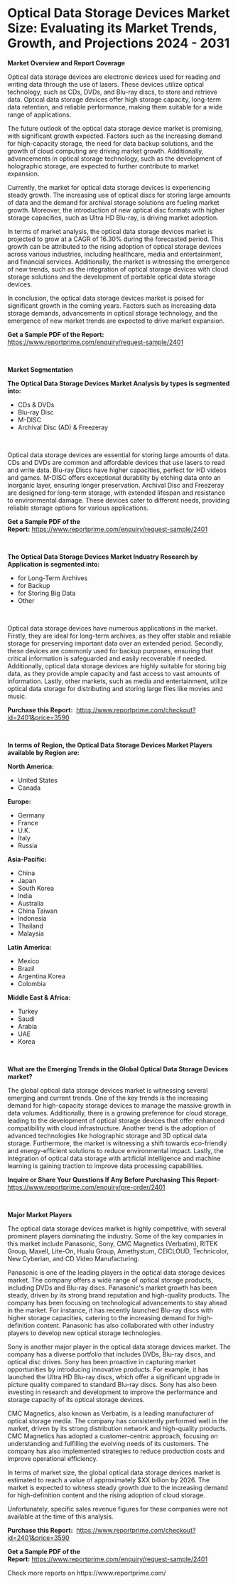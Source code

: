 <p><h1>Optical Data Storage Devices Market Size: Evaluating its Market Trends, Growth, and Projections 2024 - 2031</h1></p><p><strong>Market Overview and Report Coverage</strong></p>
<p><p>Optical data storage devices are electronic devices used for reading and writing data through the use of lasers. These devices utilize optical technology, such as CDs, DVDs, and Blu-ray discs, to store and retrieve data. Optical data storage devices offer high storage capacity, long-term data retention, and reliable performance, making them suitable for a wide range of applications.</p><p>The future outlook of the optical data storage device market is promising, with significant growth expected. Factors such as the increasing demand for high-capacity storage, the need for data backup solutions, and the growth of cloud computing are driving market growth. Additionally, advancements in optical storage technology, such as the development of holographic storage, are expected to further contribute to market expansion.</p><p>Currently, the market for optical data storage devices is experiencing steady growth. The increasing use of optical discs for storing large amounts of data and the demand for archival storage solutions are fueling market growth. Moreover, the introduction of new optical disc formats with higher storage capacities, such as Ultra HD Blu-ray, is driving market adoption.</p><p>In terms of market analysis, the optical data storage devices market is projected to grow at a CAGR of 16.30% during the forecasted period. This growth can be attributed to the rising adoption of optical storage devices across various industries, including healthcare, media and entertainment, and financial services. Additionally, the market is witnessing the emergence of new trends, such as the integration of optical storage devices with cloud storage solutions and the development of portable optical data storage devices.</p><p>In conclusion, the optical data storage devices market is poised for significant growth in the coming years. Factors such as increasing data storage demands, advancements in optical storage technology, and the emergence of new market trends are expected to drive market expansion.</p></p>
<p><strong>Get a Sample PDF of the Report:</strong> <a href="https://www.reportprime.com/enquiry/request-sample/2401">https://www.reportprime.com/enquiry/request-sample/2401</a></p>
<p>&nbsp;</p>
<p><strong>Market Segmentation</strong></p>
<p><strong>The Optical Data Storage Devices Market Analysis by types is segmented into:</strong></p>
<p><ul><li>CDs & DVDs</li><li>Blu-ray Disc</li><li>M-DISC</li><li>Archival Disc (AD) & Freezeray</li></ul></p>
<p>&nbsp;</p>
<p><p>Optical data storage devices are essential for storing large amounts of data. CDs and DVDs are common and affordable devices that use lasers to read and write data. Blu-ray Discs have higher capacities, perfect for HD videos and games. M-DISC offers exceptional durability by etching data onto an inorganic layer, ensuring longer preservation. Archival Disc and Freezeray are designed for long-term storage, with extended lifespan and resistance to environmental damage. These devices cater to different needs, providing reliable storage options for various applications.</p></p>
<p><strong>Get a Sample PDF of the Report:</strong>&nbsp;<a href="https://www.reportprime.com/enquiry/request-sample/2401">https://www.reportprime.com/enquiry/request-sample/2401</a></p>
<p>&nbsp;</p>
<p><strong>The Optical Data Storage Devices Market Industry Research by Application is segmented into:</strong></p>
<p><ul><li>for Long-Term Archives</li><li>for Backup</li><li>for Storing Big Data</li><li>Other</li></ul></p>
<p>&nbsp;</p>
<p><p>Optical data storage devices have numerous applications in the market. Firstly, they are ideal for long-term archives, as they offer stable and reliable storage for preserving important data over an extended period. Secondly, these devices are commonly used for backup purposes, ensuring that critical information is safeguarded and easily recoverable if needed. Additionally, optical data storage devices are highly suitable for storing big data, as they provide ample capacity and fast access to vast amounts of information. Lastly, other markets, such as media and entertainment, utilize optical data storage for distributing and storing large files like movies and music.</p></p>
<p><strong>Purchase this Report:</strong>&nbsp; <a href="https://www.reportprime.com/checkout?id=2401&price=3590">https://www.reportprime.com/checkout?id=2401&price=3590</a></p>
<p>&nbsp;</p>
<p><strong>In terms of Region, the Optical Data Storage Devices Market Players available by Region are:</strong></p>
<p>
    <p> <strong> North America: </strong>
        <ul>
            <li>United States</li>
            <li>Canada</li>
        </ul>
        </p> 
    <p> <strong> Europe: </strong>
        <ul>
            <li>Germany</li>
            <li>France</li>
            <li>U.K.</li>
            <li>Italy</li>
            <li>Russia</li>
        </ul>
        </p> 
    <p> <strong> Asia-Pacific: </strong>
        <ul>
            <li>China</li>
            <li>Japan</li>
            <li>South Korea</li>
            <li>India</li>
            <li>Australia</li>
            <li>China Taiwan</li>
            <li>Indonesia</li>
            <li>Thailand</li>
            <li>Malaysia</li>
        </ul>
        </p> 
    <p> <strong> Latin America: </strong>
        <ul>
            <li>Mexico</li>
            <li>Brazil</li>
            <li>Argentina Korea</li>
            <li>Colombia</li>
        </ul>
        </p> 
    <p> <strong> Middle East & Africa: </strong>
        <ul>
            <li>Turkey</li>
            <li>Saudi</li>
            <li>Arabia</li>
            <li>UAE</li>
            <li>Korea</li>
        </ul>
    </p>
    </p>
<p>&nbsp;</p>
<p><strong>What are the Emerging Trends in the Global Optical Data Storage Devices market?</strong></p>
<p><p>The global optical data storage devices market is witnessing several emerging and current trends. One of the key trends is the increasing demand for high-capacity storage devices to manage the massive growth in data volumes. Additionally, there is a growing preference for cloud storage, leading to the development of optical storage devices that offer enhanced compatibility with cloud infrastructure. Another trend is the adoption of advanced technologies like holographic storage and 3D optical data storage. Furthermore, the market is witnessing a shift towards eco-friendly and energy-efficient solutions to reduce environmental impact. Lastly, the integration of optical data storage with artificial intelligence and machine learning is gaining traction to improve data processing capabilities.</p></p>
<p><strong>Inquire or Share Your Questions If Any Before Purchasing This Report</strong>- <a href="https://www.reportprime.com/enquiry/pre-order/2401">https://www.reportprime.com/enquiry/pre-order/2401</a></p>
<p>&nbsp;</p>
<p><strong>Major Market Players</strong></p>
<p><p>The optical data storage devices market is highly competitive, with several prominent players dominating the industry. Some of the key companies in this market include Panasonic, Sony, CMC Magnetics (Verbatim), RITEK Group, Maxell, Lite-On, Hualu Group, Amethystum, CEICLOUD, Technicolor, New Cyberian, and CD Video Manufacturing.</p><p>Panasonic is one of the leading players in the optical data storage devices market. The company offers a wide range of optical storage products, including DVDs and Blu-ray discs. Panasonic's market growth has been steady, driven by its strong brand reputation and high-quality products. The company has been focusing on technological advancements to stay ahead in the market. For instance, it has recently launched Blu-ray discs with higher storage capacities, catering to the increasing demand for high-definition content. Panasonic has also collaborated with other industry players to develop new optical storage technologies.</p><p>Sony is another major player in the optical data storage devices market. The company has a diverse portfolio that includes DVDs, Blu-ray discs, and optical disc drives. Sony has been proactive in capturing market opportunities by introducing innovative products. For example, it has launched the Ultra HD Blu-ray discs, which offer a significant upgrade in picture quality compared to standard Blu-ray discs. Sony has also been investing in research and development to improve the performance and storage capacity of its optical storage devices. </p><p>CMC Magnetics, also known as Verbatim, is a leading manufacturer of optical storage media. The company has consistently performed well in the market, driven by its strong distribution network and high-quality products. CMC Magnetics has adopted a customer-centric approach, focusing on understanding and fulfilling the evolving needs of its customers. The company has also implemented strategies to reduce production costs and improve operational efficiency.</p><p>In terms of market size, the global optical data storage devices market is estimated to reach a value of approximately $XX billion by 2026. The market is expected to witness steady growth due to the increasing demand for high-definition content and the rising adoption of cloud storage.</p><p>Unfortunately, specific sales revenue figures for these companies were not available at the time of this analysis.</p></p>
<p><strong>Purchase this Report:</strong>&nbsp;&nbsp;<a href="https://www.reportprime.com/checkout?id=2401&price=3590">https://www.reportprime.com/checkout?id=2401&price=3590</a></p>
<p></p>
<p><strong>Get a Sample PDF of the Report:</strong>&nbsp;<a href="https://www.reportprime.com/enquiry/request-sample/2401">https://www.reportprime.com/enquiry/request-sample/2401</a></p>
<p>Check more reports on https://www.reportprime.com/</p>